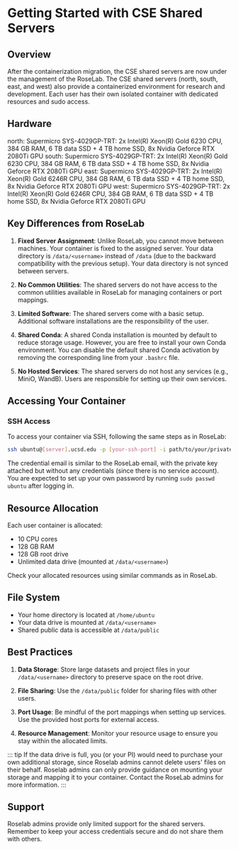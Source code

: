 # Getting Started with CSE Shared Servers

## Overview

After the containerization migration, the CSE shared servers are now under the management of the RoseLab. The CSE shared servers (north, south, east, and west) also provide a containerized environment for research and development. Each user has their own isolated container with dedicated resources and sudo access.

## Hardware

north: Supermicro SYS-4029GP-TRT: 2x Intel(R) Xeon(R) Gold 6230 CPU,  384 GB RAM, 6 TB data SSD + 4 TB home SSD, 8x Nvidia Geforce RTX 2080Ti GPU
south: Supermicro SYS-4029GP-TRT: 2x Intel(R) Xeon(R) Gold 6230 CPU,  384 GB RAM, 6 TB data SSD + 4 TB home SSD, 8x Nvidia Geforce RTX 2080Ti GPU
east:  Supermicro SYS-4029GP-TRT: 2x Intel(R) Xeon(R) Gold 6246R CPU, 384 GB RAM, 6 TB data SSD + 4 TB home SSD, 8x Nvidia Geforce RTX 2080Ti GPU
west:  Supermicro SYS-4029GP-TRT: 2x Intel(R) Xeon(R) Gold 6246R CPU, 384 GB RAM, 6 TB data SSD + 4 TB home SSD, 8x Nvidia Geforce RTX 2080Ti GPU

## Key Differences from RoseLab

1. **Fixed Server Assignment**: Unlike RoseLab, you cannot move between machines. Your container is fixed to the assigned server. Your data directory is `/data/<username>` instead of `/data` (due to the backward compatibility with the previous setup). Your data directory is not synced between servers.

2. **No Common Utilities**: The shared servers do not have access to the common utilities available in RoseLab for managing containers or port mappings.

3. **Limited Software**: The shared servers come with a basic setup. Additional software installations are the responsibility of the user.

4. **Shared Conda**: A shared Conda installation is mounted by default to reduce storage usage. However, you are free to install your own Conda environment. You can disable the default shared Conda activation by removing the corresponding line from your `.bashrc` file.

5. **No Hosted Services**: The shared servers do not host any services (e.g., MiniO, WandB). Users are responsible for setting up their own services.

## Accessing Your Container

### SSH Access

To access your container via SSH, following the same steps as in RoseLab:

```bash
ssh ubuntu@[server].ucsd.edu -p [your-ssh-port] -i path/to/your/private-key
```

The credential email is similar to the RoseLab email, with the private key attached but without any credentials (since there is no service account). You are expected to set up your own password by running `sudo passwd ubuntu` after logging in.

## Resource Allocation

Each user container is allocated:
- 10 CPU cores
- 128 GB RAM
- 128 GB root drive
- Unlimited data drive (mounted at `/data/<username>`)

Check your allocated resources using similar commands as in RoseLab.

## File System

- Your home directory is located at `/home/ubuntu`
- Your data drive is mounted at `/data/<username>`
- Shared public data is accessible at `/data/public`

## Best Practices

1. **Data Storage**: Store large datasets and project files in your `/data/<username>` directory to preserve space on the root drive.

2. **File Sharing**: Use the `/data/public` folder for sharing files with other users.

3. **Port Usage**: Be mindful of the port mappings when setting up services. Use the provided host ports for external access.

4. **Resource Management**: Monitor your resource usage to ensure you stay within the allocated limits.

::: tip
If the data drive is full, you (or your PI) would need to purchase your own additional storage, since Roselab admins cannot delete users' files on their behalf. Roselab admins can only provide guidance on mounting your storage and mapping it to your container. Contact the RoseLab admins for more information.
:::

## Support

Roselab admins provide only limited support for the shared servers. Remember to keep your access credentials secure and do not share them with others. 
